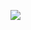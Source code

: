 ![](https://www.nta.go.jp/tmp/e32c9bfc-c39e-4a49-b8a8-8bcf00a200e0/images/29ce88969449c0ba33410ec276a3fbee60ca224e5684fe02cf1cd3609b12dd82.jpg)